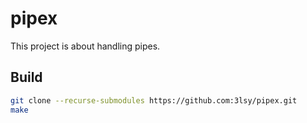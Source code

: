 # pipex
This project is about handling pipes.

## Build
```bash
git clone --recurse-submodules https://github.com:3lsy/pipex.git
make
```
